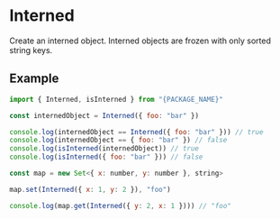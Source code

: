 # Interned
Create an interned object. Interned objects are frozen with only sorted string keys.

## Example
```js
import { Interned, isInterned } from "{PACKAGE_NAME}"

const internedObject = Interned({ foo: "bar" })

console.log(internedObject == Interned({ foo: "bar" })) // true
console.log(internedObject == { foo: "bar" }) // false
console.log(isInterned(internedObject)) // true
console.log(isInterned({ foo: "bar" })) // false

const map = new Set<{ x: number, y: number }, string>

map.set(Interned({ x: 1, y: 2 }), "foo")

console.log(map.get(Interned({ y: 2, x: 1 }))) // "foo"
```
